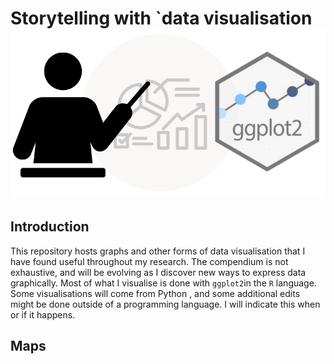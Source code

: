 # Storytelling with `data visualisation ![Logo](https://github.com/michelleg06/DataViz/blob/main/images/Storytelling.png)

## Introduction
This repository hosts graphs and other forms of data visualisation that I have found useful throughout my research. The compendium is not exhaustive, and will be evolving as I discover new ways to express data graphically. Most of what I visualise is done with `ggplot2`in the `R` language. Some visualisations will come from Python <i class="fa-brands fa-python"></i>, and some additional edits might be done outside of a programming language. I will indicate this when or if it happens. 

## Maps


